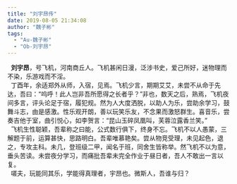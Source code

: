 ```yaml
---
title: "刘宇昂传"
date: 2019-08-05 21:34:08
author: "魏子彬"
tags: 
  - "Au-魏子彬"
  - "Ob-刘宇昂"
---
```


<p>&nbsp; <strong>刘宇昂</strong>，号飞机，河南商丘人。飞机甚闲日漫，泛涉书史，爱己所好，迷物理而不染，乐游戏而不淫。<br />&nbsp; 丁酉年，余适郑外从师，入宿，见焉。飞机少言，期期艾艾，未尝不从命于先达，吾曰：&ldquo;呜呼！此人岂非吾所愿得之长者乎？&rdquo;非也，数天之后，熟焉，飞机夜间多言，评头论足于宿，履犯规。然为人大度洒脱，以助人为乐，尝助余学习，鼓舞斗志，由是感激。性乐观开朗，善以玩笑乐友，不念果而激怒群生。喜音乐，尝奏吉他于室，曲引悦心，如李贺言：&ldquo;昆山玉碎凤凰叫，芙蓉泣露香兰笑。&rdquo;<br />&nbsp; 飞机生性聪颖，吾辈称之曰能，公式数行俱下，终身不忘。飞机不以人愚蒙，三解题于前，运算甚快，思路明白。吾辈唯慕艳矣。尝从物竞受理，未见起色，退之，专攻主科。未几，登班级二甲，闻名于班，同舍生皆称举。然飞机不以为意，垂头苦读。未尝夜分学习，而痛批吾辈未完全作业于昼日者，吾人不敢出一言以复。<br />&nbsp; 嗟夫，玩能同其乐，学能得真理者，宇昂也。微斯人，吾谁与归？</p>
